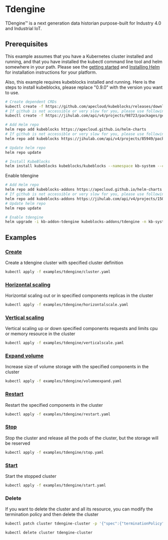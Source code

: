 # Tdengine

TDengine™ is a next generation data historian purpose-built for Industry 4.0 and Industrial IoT.

## Prerequisites

This example assumes that you have a Kubernetes cluster installed and running, and that you have installed the kubectl command line tool and helm somewhere in your path. Please see the [getting started](https://kubernetes.io/docs/setup/)  and [Installing Helm](https://helm.sh/docs/intro/install/) for installation instructions for your platform.

Also, this example requires kubeblocks installed and running. Here is the steps to install kubeblocks, please replace "0.9.0" with the version you want to use.
```bash
# Create dependent CRDs
kubectl create -f https://github.com/apecloud/kubeblocks/releases/download/v0.9.0/kubeblocks_crds.yaml
# If github is not accessible or very slow for you, please use following command instead
kubectl create -f https://jihulab.com/api/v4/projects/98723/packages/generic/kubeblocks/v0.9.0/kubeblocks_crds.yaml

# Add Helm repo 
helm repo add kubeblocks https://apecloud.github.io/helm-charts
# If github is not accessible or very slow for you, please use following repo instead
helm repo add kubeblocks https://jihulab.com/api/v4/projects/85949/packages/helm/stable

# Update helm repo
helm repo update

# Install KubeBlocks
helm install kubeblocks kubeblocks/kubeblocks --namespace kb-system --create-namespace --version="0.9.0"
```
Enable tdengine
```bash
# Add Helm repo 
helm repo add kubeblocks-addons https://apecloud.github.io/helm-charts
# If github is not accessible or very slow for you, please use following repo instead
helm repo add kubeblocks-addons https://jihulab.com/api/v4/projects/150246/packages/helm/stable
# Update helm repo
helm repo update

# Enable tdengine 
helm upgrade -i kb-addon-tdengine kubeblocks-addons/tdengine -n kb-system  
``` 

## Examples

### [Create](cluster.yaml) 
Create a tdengine cluster with specified cluster definition 
```bash
kubectl apply -f examples/tdengine/cluster.yaml
```

### [Horizontal scaling](horizontalscale.yaml)
Horizontal scaling out or in specified components replicas in the cluster
```bash
kubectl apply -f examples/tdengine/horizontalscale.yaml
```

### [Vertical scaling](verticalscale.yaml)
Vertical scaling up or down specified components requests and limits cpu or memory resource in the cluster
```bash
kubectl apply -f examples/tdengine/verticalscale.yaml
```

### [Expand volume](volumeexpand.yaml)
Increase size of volume storage with the specified components in the cluster
```bash
kubectl apply -f examples/tdengine/volumeexpand.yaml
```

### [Restart](restart.yaml)
Restart the specified components in the cluster
```bash
kubectl apply -f examples/tdengine/restart.yaml
```

### [Stop](stop.yaml)
Stop the cluster and release all the pods of the cluster, but the storage will be reserved
```bash
kubectl apply -f examples/tdengine/stop.yaml
```

### [Start](start.yaml)
Start the stopped cluster
```bash
kubectl apply -f examples/tdengine/start.yaml
```

### Delete
If you want to delete the cluster and all its resource, you can modify the termination policy and then delete the cluster
```bash
kubectl patch cluster tdengine-cluster -p '{"spec":{"terminationPolicy":"WipeOut"}}' --type="merge"

kubectl delete cluster tdengine-cluster
```
